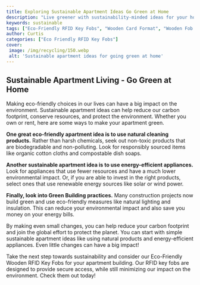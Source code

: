 ```yaml
---
title: Exploring Sustainable Apartment Ideas Go Green at Home
description: "Live greener with sustainability-minded ideas for your home This blog post offers tips on how to make your apartment eco-friendly without sacrificing style"
keywords: sustainable
tags: ["Eco-Friendly RFID Key Fobs", "Wooden Card Format", "Wooden Fob Format"]
author: Curtis
categories: ["Eco Friendly RFID Key Fobs"]
cover: 
 image: /img/recycling/150.webp
 alt: 'Sustainable apartment ideas for going green at home'
---
```

## Sustainable Apartment Living - Go Green at Home

Making eco-friendly choices in our lives can have a big impact on the environment. Sustainable apartment ideas can help reduce our carbon footprint, conserve resources, and protect the environment. Whether you own or rent, here are some ways to make your apartment green.

**One great eco-friendly apartment idea is to use natural cleaning products.** Rather than harsh chemicals, seek out non-toxic products that are biodegradable and non-polluting. Look for responsibly sourced items like organic cotton cloths and compostable dish soaps.

**Another sustainable apartment idea is to use energy-efficient appliances.** Look for appliances that use fewer resources and have a much lower environmental impact. Or, if you are able to invest in the right products, select ones that use renewable energy sources like solar or wind power.

**Finally, look into Green Building practices.** Many construction projects now build green and use eco-friendly measures like natural lighting and insulation. This can reduce your environmental impact and also save you money on your energy bills.

By making even small changes, you can help reduce your carbon footprint and join the global effort to protect the planet. You can start with simple sustainable apartment ideas like using natural products and energy-efficient appliances. Even little changes can have a big impact! 

Take the next step towards sustainability and consider our Eco-Friendly Wooden RFID Key Fobs for your apartment building. Our RFID key fobs are designed to provide secure access, while still minimizing our impact on the environment. Check them out today!
